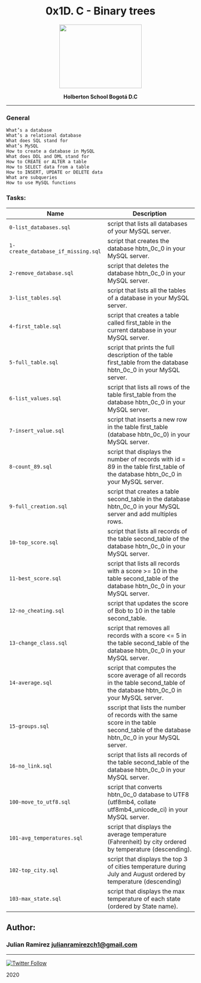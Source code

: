 
<H1 align="center"> 0x1D. C - Binary trees </H1>

<p align="center">
   <a href="https://towardsdatascience.com/5-types-of-binary-tree-with-cool-illustrations-9b335c430254"><img src="https://miro.medium.com/max/1890/1*CMGFtehu01ZEBgzHG71sMg.png" width="220" height="170"/></a>

<p align="center"> 
   <b>Holberton School Bogotá D.C</b>
                
----
<H3> General </H3>
   
    What’s a database
    What’s a relational database
    What does SQL stand for
    What’s MySQL
    How to create a database in MySQL
    What does DDL and DML stand for
    How to CREATE or ALTER a table
    How to SELECT data from a table
    How to INSERT, UPDATE or DELETE data
    What are subqueries
    How to use MySQL functions


### Tasks:

| Name | Description                    |
| ------------- | ------------------------------ |
| `0-list_databases.sql`      | script that lists all databases of your MySQL server.      |
| `1-create_database_if_missing.sql`   | script that creates the database hbtn_0c_0 in your MySQL server.   |
| `2-remove_database.sql`      | script that deletes the database hbtn_0c_0 in your MySQL server.      |
| `3-list_tables.sql`      | script that lists all the tables of a database in your MySQL server.       |
| `4-first_table.sql`      |script that creates a table called first_table in the current database in your MySQL server.     |
| `5-full_table.sql`      | script that prints the full description of the table first_table from the database hbtn_0c_0 in your MySQL server.      |
| `6-list_values.sql`      | script that lists all rows of the table first_table from the database hbtn_0c_0 in your MySQL server.       |
| `7-insert_value.sql`      |  script that inserts a new row in the table first_table (database hbtn_0c_0) in your MySQL server.      |
| `8-count_89.sql`      | script that displays the number of records with id = 89 in the table first_table of the database hbtn_0c_0 in your MySQL server.        |
| `9-full_creation.sql`      | script that creates a table second_table in the database hbtn_0c_0 in your MySQL server and add multiples rows.       |
| `10-top_score.sql`      |  script that lists all records of the table second_table of the database hbtn_0c_0 in your MySQL server.|
| `11-best_score.sql`      | script that lists all records with a score >= 10 in the table second_table of the database hbtn_0c_0 in your MySQL server.        |
| `12-no_cheating.sql`      | script that updates the score of Bob to 10 in the table second_table.       |
| `13-change_class.sql`      |  script that removes all records with a score <= 5 in the table second_table of the database hbtn_0c_0 in your MySQL server.|
| `14-average.sql`      | script that computes the score average of all records in the table second_table of the database hbtn_0c_0 in your MySQL server.       |
| `15-groups.sql`      | sscript that lists the number of records with the same score in the table second_table of the database hbtn_0c_0 in your MySQL server.       |
| `16-no_link.sql`      |  script that lists all records of the table second_table of the database hbtn_0c_0 in your MySQL server.|
| `100-move_to_utf8.sql`      | script that converts hbtn_0c_0 database to UTF8 (utf8mb4, collate utf8mb4_unicode_ci) in your MySQL server.      |
| `101-avg_temperatures.sql`      | script that displays the average temperature (Fahrenheit) by city ordered by temperature (descending). |
| `102-top_city.sql`      | script that displays the top 3 of cities temperature during July and August ordered by temperature (descending) |
| `103-max_state.sql`      | script that displays the max temperature of each state (ordered by State name).|

## Author: 
### Julian Ramirez <julianramirezch1@gmail.com>
----
[![Twitter Follow](https://img.shields.io/twitter/follow/JulianR_30.svg?style=social&label=Follow)](https://twitter.com/JulianR_30)

2020
